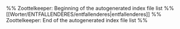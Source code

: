 %% Zoottelkeeper: Beginning of the autogenerated index file list  %%
 [[Worter/ENTFALLENDERES/entfallenderes|entfallenderes]]
%% Zoottelkeeper: End of the autogenerated index file list  %%

